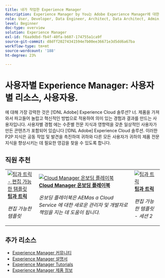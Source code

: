 ```yaml
---
title: 내가 작업한 Experience Manager
description: Experience Manager by You는 Adobe Experience Manager에 대한 지식을 바탕으로 일정 수준의 전문 지식과 영향력을 확보한 일반 사용자가 만든 사용자 생성 콘텐츠를 제공합니다.
role: User, Developer, Data Engineer, Architect, Data Architect, Admin, Leader
level: Beginner
doc-type: overview
solution: Experience Manager
exl-id: f6aa9dbd-fb4f-40fa-b607-174755a1ca9f
source-git-commit: d8dff20274341594e7b00ee36671e3d5dd6a67ba
workflow-type: tm+mt
source-wordcount: '188'
ht-degree: 23%

---
```


# 사용자별 Experience Manager: 사용자별 리소스, 사용자용.

에 대해 가장 강력한 것은 [!DNL Adobe] Experience Cloud 솔루션? 너. 제품을 가져와서 파고들어 놀랍고 혁신적인 방법으로 적용하여 의미 있는 경험과 결과를 만드는 사용자입니다. 사용자별 경험 에는 수준별 전문 지식과 영향력을 갖춘 일상적인 사용자가 만든 콘텐츠가 포함되어 있습니다 [!DNL Adobe] Experience Cloud 솔루션. 이러한 P2P 지식은 공동 작업 및 발견을 촉진하여 귀하와 다른 모든 사용자가 귀하의 제품 전문 지식을 향상시키는 데 필요한 영감을 찾을 수 있도록 합니다.

<div id="recs-overview-body-1"></div>
<div id="recs-overview-body-2"></div>
<div id="recs-overview-body-3"></div>
<div id="recs-overview-body-4"></div>
<div id="recs-overview-body-5"></div>
<div id="recs-overview-body-6"></div>

<div id="staff-picks-section">

## 직원 추천

<table>
<tr>
  <td>
    <a href="/help/experience-manager/sites/expert-resources/champion-tips-1.md">
      <img alt="팁과 트릭 - 편집 가능한 템플릿" src="https://video.tv.adobe.com/v/3409424?format=jpeg" />
    </a>
    <div>
      <a href="/help/experience-manager/sites/expert-resources/champion-tips-1.md">
    <strong>팁과 트릭</strong>
    </a>
    </div>
    <p>
    <em>편집 가능한 템플릿</em>
    <p>
  </td>
  <td>
    <a href="/help/experience-manager/cloud-service/expert-resources/aem-champions/onboarding-playbook.md">
      <img alt="Cloud Manager 온보딩 플레이북" src="https://video.tv.adobe.com/v/3419299?format=jpeg" />
    </a>
    <div>
      <a href="/help/experience-manager/cloud-service/expert-resources/aem-champions/onboarding-playbook.md">
    <strong>Cloud Manager 온보딩 플레이북</strong>
    </a>
    </div>
    <p>
    <em>온보딩 플레이북은 AEMas a Cloud Service 에 대한 새로운 관리자 및 개발자로 책임을 지는 데 도움이 됩니다.</em>
    <p>
  </td>
  <td>
    <a href="/help/experience-manager/sites/expert-resources/champion-tips-2.md">
      <img alt="팁과 트릭" src="https://video.tv.adobe.com/v/3409427?format=jpeg" />
    </a>
    <div>
      <a href="/help/experience-manager/sites/expert-resources/champion-tips-2.md">
    <strong>팁과 트릭</strong>
    </a>
    </div>
    <p>
    <em>편집 가능한 템플릿 - 세션 2</em>
    <p>
  </td>
</tr>
</table>

</div>

## 추가 리소스

* [Experience Manager 커뮤니티](https://experienceleaguecommunities.adobe.com/t5/adobe-experience-manager/ct-p/adobe-experience-manager-community)
* [Experience Manager 설명서](https://experienceleague.adobe.com/docs/experience-manager-cloud-service.html)
* [Experience Manager Tutorials](https://experienceleague.adobe.com/docs/experience-manager-learn/aem-tutorials/overview.html)
* [Experience Manager 제품 정보](https://business.adobe.com/products/experience-manager/adobe-experience-manager.html)

